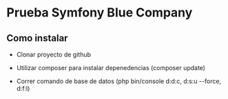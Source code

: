 Prueba Symfony Blue Company
===========================

Como instalar 
--------------

  * Clonar proyecto de github

  * Utilizar composer para instalar depenedencias (composer update)

  * Correr comando de base de datos (php bin/console d:d:c, d:s:u --force, d:f:l)
